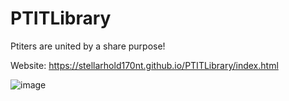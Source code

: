 # PTITLibrary

Ptiters are united by a share purpose!

Website: https://stellarhold170nt.github.io/PTITLibrary/index.html

![image](https://github.com/Stellarhold170NT/PTITLibrary/assets/99376592/382e9557-5524-4403-8d46-a512b1a0d348)
